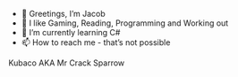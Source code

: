 - 👋 Greetings, I’m Jacob
- 👀 I like Gaming, Reading, Programming and Working out
- 🌱 I’m currently learning C#
- 📫 How to reach me - that’s not possible

Kubaco AKA Mr Crack Sparrow
<!---
KubacoSK/KubacoSK is a ✨ special ✨ repository because its `README.md` (this file) appears on your GitHub profile.
You can click the Preview link to take a look at your changes.
--->

